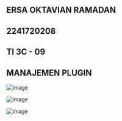 ## ERSA OKTAVIAN RAMADAN 
## 2241720208
## TI 3C - 09

## MANAJEMEN PLUGIN


![image](https://github.com/user-attachments/assets/02a74fd7-c40b-4a44-9b62-f77e0378f08e)

![image](https://github.com/user-attachments/assets/b775a8d7-f7f6-4b68-b0d3-b40d70dbd6cd)

![image](https://github.com/user-attachments/assets/4a2a3241-f591-4e7a-9f11-0ac0367a2ac4)

